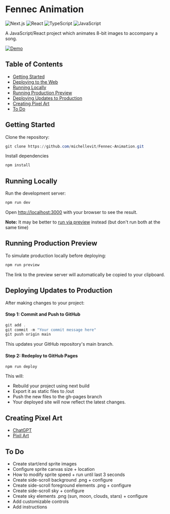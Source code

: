 # Fennec Animation

![Next.js](https://img.shields.io/badge/Next.js-15.3.1-black?style=flat-square&logo=next.js)
![React](https://img.shields.io/badge/React-19.0.0-61dafb?style=flat-square&logo=react)
![TypeScript](https://img.shields.io/badge/TypeScript-5.0-blue?style=flat-square&logo=typescript)
![JavaScript](https://img.shields.io/badge/JavaScript-ES2022-yellow?style=flat-square&logo=javascript)

A JavaScript/React project which animates 8-bit images to accompany a song.

[![Demo](https://img.shields.io/badge/DEMO-004596?style=for-the-badge)](https://fennec.michellef.dev)

## Table of Contents

- [Getting Started](#getting-started)
- [Deploying to the Web](./docs/deploying-to-the-web.md)
- [Running Locally](#running-locally)
- [Running Production Preview](#running-production-preview)
- [Deploying Updates to Production](#deploying-updates-to-production)
- [Creating Pixel Art](#creating-pixel-art)
- [To Do](#to-do)

## Getting Started

Clone the repository:

```powershell
git clone https://github.com/michellevit/Fennec-Animation.git
```

Install dependencies

```powershell
npm install
```

## Running Locally

Run the development server:

```powershell
npm run dev
```

Open [http://localhost:3000](http://localhost:3000) with your browser to see the result.

**Note:** It may be better to [run via preview](#running-production-preview) instead (but don't run both at the same time)

## Running Production Preview

To simulate production locally before deploying:

```powershell
npm run preview
```

The link to the preview server will automatically be copied to your clipboard.

## Deploying Updates to Production

After making changes to your project:

#### Step 1: Commit and Push to GitHub

```powershell
git add .
git commit -m "Your commit message here"
git push origin main
```

This updates your GitHub repository's main branch.

#### Step 2: Redeploy to GitHub Pages

```powershell
npm run deploy
```

This will:

- Rebuild your project using next build
- Export it as static files to /out
- Push the new files to the gh-pages branch
- Your deployed site will now reflect the latest changes.

## Creating Pixel Art

- [ChatGPT](https://openai.com/index/chatgpt/)
- [Pixil Art](https://www.pixilart.com/)

## To Do

- Create start/end sprite images
- Configure sprite canvas size + location
- How to modify sprite speed + run until last 3 seconds
- Create side-scroll background .png + configure
- Create side-scroll foreground elements .png + configure
- Create side-scroll sky + configure
- Create sky elements .png (sun, moon, clouds, stars) + configure
- Add customizable controls
- Add instructions
